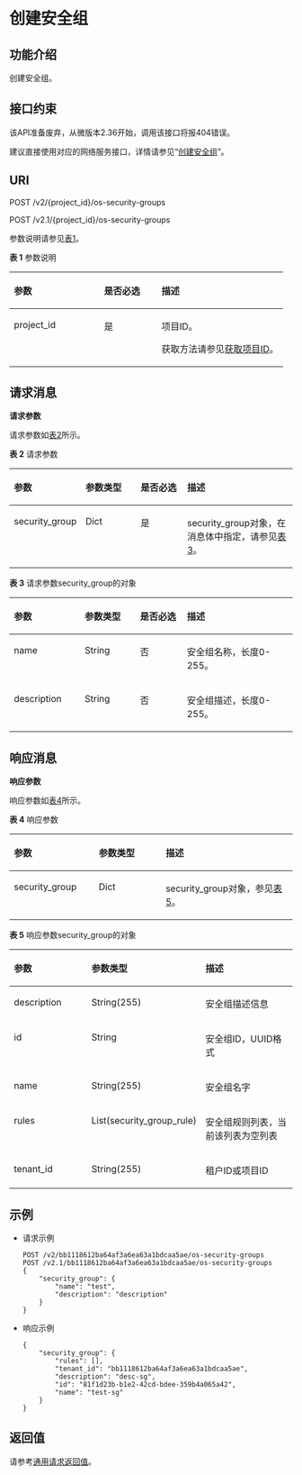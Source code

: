 # 创建安全组<a name="ZH-CN_TOPIC_0090187680"></a>

## 功能介绍<a name="zh-cn_topic_0057972662_section27950026"></a>

创建安全组。

## 接口约束<a name="zh-cn_topic_0057972662_section49359659"></a>

该API准备废弃，从微版本2.36开始，调用该接口将报404错误。

建议直接使用对应的网络服务接口，详情请参见“[创建安全组](https://support.huaweicloud.com/api-vpc/zh-cn_topic_0060595533.html)”。

## URI<a name="zh-cn_topic_0057972662_section50223649"></a>

POST /v2/\{project\_id\}/os-security-groups

POST /v2.1/\{project\_id\}/os-security-groups

参数说明请参见[表1](#zh-cn_topic_0057972662_table55945983)。

**表 1**  参数说明

<a name="zh-cn_topic_0057972662_table55945983"></a>
<table><thead align="left"><tr id="zh-cn_topic_0057972662_row11302482"><th class="cellrowborder" valign="top" width="33%" id="mcps1.2.4.1.1"><p id="p5187119"><a name="p5187119"></a><a name="p5187119"></a>参数</p>
</th>
<th class="cellrowborder" valign="top" width="21%" id="mcps1.2.4.1.2"><p id="p17503500"><a name="p17503500"></a><a name="p17503500"></a>是否必选</p>
</th>
<th class="cellrowborder" valign="top" width="46%" id="mcps1.2.4.1.3"><p id="p8497414"><a name="p8497414"></a><a name="p8497414"></a>描述</p>
</th>
</tr>
</thead>
<tbody><tr id="zh-cn_topic_0057972662_row49888896"><td class="cellrowborder" valign="top" width="33%" headers="mcps1.2.4.1.1 "><p id="zh-cn_topic_0057972662_p14468758"><a name="zh-cn_topic_0057972662_p14468758"></a><a name="zh-cn_topic_0057972662_p14468758"></a>project_id</p>
</td>
<td class="cellrowborder" valign="top" width="21%" headers="mcps1.2.4.1.2 "><p id="zh-cn_topic_0057972662_p31118786"><a name="zh-cn_topic_0057972662_p31118786"></a><a name="zh-cn_topic_0057972662_p31118786"></a>是</p>
</td>
<td class="cellrowborder" valign="top" width="46%" headers="mcps1.2.4.1.3 "><p id="p37593705"><a name="p37593705"></a><a name="p37593705"></a>项目ID。</p>
<p id="p1180512217438"><a name="p1180512217438"></a><a name="p1180512217438"></a>获取方法请参见<a href="获取项目ID.md">获取项目ID</a>。</p>
</td>
</tr>
</tbody>
</table>

## 请求消息<a name="zh-cn_topic_0057972662_section41583755"></a>

**请求参数**

请求参数如[表2](#zh-cn_topic_0057972662_table63943666)所示。

**表 2**  请求参数

<a name="zh-cn_topic_0057972662_table63943666"></a>
<table><thead align="left"><tr id="zh-cn_topic_0057972662_row46071449"><th class="cellrowborder" valign="top" width="25%" id="mcps1.2.5.1.1"><p id="zh-cn_topic_0058745339_p39560242204918"><a name="zh-cn_topic_0058745339_p39560242204918"></a><a name="zh-cn_topic_0058745339_p39560242204918"></a>参数</p>
</th>
<th class="cellrowborder" valign="top" width="19.55%" id="mcps1.2.5.1.2"><p id="zh-cn_topic_0058745339_p50263001204918"><a name="zh-cn_topic_0058745339_p50263001204918"></a><a name="zh-cn_topic_0058745339_p50263001204918"></a>参数类型</p>
</th>
<th class="cellrowborder" valign="top" width="16.54%" id="mcps1.2.5.1.3"><p id="zh-cn_topic_0058745339_p44771301204918"><a name="zh-cn_topic_0058745339_p44771301204918"></a><a name="zh-cn_topic_0058745339_p44771301204918"></a>是否必选</p>
</th>
<th class="cellrowborder" valign="top" width="38.91%" id="mcps1.2.5.1.4"><p id="zh-cn_topic_0058745339_p2596798204918"><a name="zh-cn_topic_0058745339_p2596798204918"></a><a name="zh-cn_topic_0058745339_p2596798204918"></a>描述</p>
</th>
</tr>
</thead>
<tbody><tr id="zh-cn_topic_0057972662_row10655236"><td class="cellrowborder" valign="top" width="25%" headers="mcps1.2.5.1.1 "><p id="zh-cn_topic_0057972662_p57767782"><a name="zh-cn_topic_0057972662_p57767782"></a><a name="zh-cn_topic_0057972662_p57767782"></a>security_group</p>
</td>
<td class="cellrowborder" valign="top" width="19.55%" headers="mcps1.2.5.1.2 "><p id="zh-cn_topic_0057972662_p48678752"><a name="zh-cn_topic_0057972662_p48678752"></a><a name="zh-cn_topic_0057972662_p48678752"></a>Dict</p>
</td>
<td class="cellrowborder" valign="top" width="16.54%" headers="mcps1.2.5.1.3 "><p id="zh-cn_topic_0057972662_p50664859"><a name="zh-cn_topic_0057972662_p50664859"></a><a name="zh-cn_topic_0057972662_p50664859"></a>是</p>
</td>
<td class="cellrowborder" valign="top" width="38.91%" headers="mcps1.2.5.1.4 "><p id="zh-cn_topic_0057972662_p10212927"><a name="zh-cn_topic_0057972662_p10212927"></a><a name="zh-cn_topic_0057972662_p10212927"></a>security_group对象，在消息体中指定，请参见<a href="#zh-cn_topic_0057972662_table21940722">表3</a>。</p>
</td>
</tr>
</tbody>
</table>

**表 3**  请求参数security\_group的对象

<a name="zh-cn_topic_0057972662_table21940722"></a>
<table><thead align="left"><tr id="zh-cn_topic_0057972662_row43216271"><th class="cellrowborder" valign="top" width="25%" id="mcps1.2.5.1.1"><p id="p1485183101118"><a name="p1485183101118"></a><a name="p1485183101118"></a>参数</p>
</th>
<th class="cellrowborder" valign="top" width="19.55%" id="mcps1.2.5.1.2"><p id="p18485336113"><a name="p18485336113"></a><a name="p18485336113"></a>参数类型</p>
</th>
<th class="cellrowborder" valign="top" width="16.54%" id="mcps1.2.5.1.3"><p id="p1748513319110"><a name="p1748513319110"></a><a name="p1748513319110"></a>是否必选</p>
</th>
<th class="cellrowborder" valign="top" width="38.91%" id="mcps1.2.5.1.4"><p id="p1648517315115"><a name="p1648517315115"></a><a name="p1648517315115"></a>描述</p>
</th>
</tr>
</thead>
<tbody><tr id="zh-cn_topic_0057972662_row57557412"><td class="cellrowborder" valign="top" width="25%" headers="mcps1.2.5.1.1 "><p id="zh-cn_topic_0057972662_p31638772"><a name="zh-cn_topic_0057972662_p31638772"></a><a name="zh-cn_topic_0057972662_p31638772"></a>name</p>
</td>
<td class="cellrowborder" valign="top" width="19.55%" headers="mcps1.2.5.1.2 "><p id="zh-cn_topic_0057972662_p415393471693"><a name="zh-cn_topic_0057972662_p415393471693"></a><a name="zh-cn_topic_0057972662_p415393471693"></a>String</p>
</td>
<td class="cellrowborder" valign="top" width="16.54%" headers="mcps1.2.5.1.3 "><p id="zh-cn_topic_0057972662_p14270750"><a name="zh-cn_topic_0057972662_p14270750"></a><a name="zh-cn_topic_0057972662_p14270750"></a>否</p>
</td>
<td class="cellrowborder" valign="top" width="38.91%" headers="mcps1.2.5.1.4 "><p id="zh-cn_topic_0057972662_p15080136"><a name="zh-cn_topic_0057972662_p15080136"></a><a name="zh-cn_topic_0057972662_p15080136"></a>安全组名称，长度0-255。</p>
</td>
</tr>
<tr id="zh-cn_topic_0057972662_row1503503"><td class="cellrowborder" valign="top" width="25%" headers="mcps1.2.5.1.1 "><p id="zh-cn_topic_0057972662_p54674917"><a name="zh-cn_topic_0057972662_p54674917"></a><a name="zh-cn_topic_0057972662_p54674917"></a>description</p>
</td>
<td class="cellrowborder" valign="top" width="19.55%" headers="mcps1.2.5.1.2 "><p id="zh-cn_topic_0057972662_p449516831693"><a name="zh-cn_topic_0057972662_p449516831693"></a><a name="zh-cn_topic_0057972662_p449516831693"></a>String</p>
</td>
<td class="cellrowborder" valign="top" width="16.54%" headers="mcps1.2.5.1.3 "><p id="zh-cn_topic_0057972662_p25253189"><a name="zh-cn_topic_0057972662_p25253189"></a><a name="zh-cn_topic_0057972662_p25253189"></a>否</p>
</td>
<td class="cellrowborder" valign="top" width="38.91%" headers="mcps1.2.5.1.4 "><p id="zh-cn_topic_0057972662_p32242465"><a name="zh-cn_topic_0057972662_p32242465"></a><a name="zh-cn_topic_0057972662_p32242465"></a>安全组描述，长度0-255。</p>
</td>
</tr>
</tbody>
</table>

## 响应消息<a name="zh-cn_topic_0057972662_section38709481"></a>

**响应参数**

响应参数如[表4](#zh-cn_topic_0057972662_table61502840)所示。

**表 4**  响应参数

<a name="zh-cn_topic_0057972662_table61502840"></a>
<table><thead align="left"><tr id="zh-cn_topic_0057972662_row45420240"><th class="cellrowborder" valign="top" width="29.95299529952995%" id="mcps1.2.4.1.1"><p id="p17521191015112"><a name="p17521191015112"></a><a name="p17521191015112"></a>参数</p>
</th>
<th class="cellrowborder" valign="top" width="23.65236523652365%" id="mcps1.2.4.1.2"><p id="p35211110111112"><a name="p35211110111112"></a><a name="p35211110111112"></a>参数类型</p>
</th>
<th class="cellrowborder" valign="top" width="46.39463946394639%" id="mcps1.2.4.1.3"><p id="p105377109114"><a name="p105377109114"></a><a name="p105377109114"></a>描述</p>
</th>
</tr>
</thead>
<tbody><tr id="zh-cn_topic_0057972662_row49282936"><td class="cellrowborder" valign="top" width="29.95299529952995%" headers="mcps1.2.4.1.1 "><p id="zh-cn_topic_0057972662_p32494840"><a name="zh-cn_topic_0057972662_p32494840"></a><a name="zh-cn_topic_0057972662_p32494840"></a>security_group</p>
</td>
<td class="cellrowborder" valign="top" width="23.65236523652365%" headers="mcps1.2.4.1.2 "><p id="zh-cn_topic_0057972662_p14836356"><a name="zh-cn_topic_0057972662_p14836356"></a><a name="zh-cn_topic_0057972662_p14836356"></a>Dict</p>
</td>
<td class="cellrowborder" valign="top" width="46.39463946394639%" headers="mcps1.2.4.1.3 "><p id="zh-cn_topic_0057972662_p33484259"><a name="zh-cn_topic_0057972662_p33484259"></a><a name="zh-cn_topic_0057972662_p33484259"></a>security_group对象，参见<a href="#zh-cn_topic_0057972662_table27870469">表5</a>。</p>
</td>
</tr>
</tbody>
</table>

**表 5**  响应参数security\_group的对象

<a name="zh-cn_topic_0057972662_table27870469"></a>
<table><thead align="left"><tr id="zh-cn_topic_0057972662_row21933905"><th class="cellrowborder" valign="top" width="30.023002300230022%" id="mcps1.2.4.1.1"><p id="p11189161310116"><a name="p11189161310116"></a><a name="p11189161310116"></a>参数</p>
</th>
<th class="cellrowborder" valign="top" width="30.023002300230022%" id="mcps1.2.4.1.2"><p id="p1118951313111"><a name="p1118951313111"></a><a name="p1118951313111"></a>参数类型</p>
</th>
<th class="cellrowborder" valign="top" width="39.953995399539956%" id="mcps1.2.4.1.3"><p id="p181891413161115"><a name="p181891413161115"></a><a name="p181891413161115"></a>描述</p>
</th>
</tr>
</thead>
<tbody><tr id="zh-cn_topic_0057972662_row36810105"><td class="cellrowborder" valign="top" width="30.023002300230022%" headers="mcps1.2.4.1.1 "><p id="zh-cn_topic_0057972662_p28828491"><a name="zh-cn_topic_0057972662_p28828491"></a><a name="zh-cn_topic_0057972662_p28828491"></a>description</p>
</td>
<td class="cellrowborder" valign="top" width="30.023002300230022%" headers="mcps1.2.4.1.2 "><p id="zh-cn_topic_0057972662_p6329693416937"><a name="zh-cn_topic_0057972662_p6329693416937"></a><a name="zh-cn_topic_0057972662_p6329693416937"></a>String(255)</p>
</td>
<td class="cellrowborder" valign="top" width="39.953995399539956%" headers="mcps1.2.4.1.3 "><p id="zh-cn_topic_0057972662_p24345054"><a name="zh-cn_topic_0057972662_p24345054"></a><a name="zh-cn_topic_0057972662_p24345054"></a>安全组描述信息</p>
</td>
</tr>
<tr id="zh-cn_topic_0057972662_row17778899"><td class="cellrowborder" valign="top" width="30.023002300230022%" headers="mcps1.2.4.1.1 "><p id="zh-cn_topic_0057972662_p30804749"><a name="zh-cn_topic_0057972662_p30804749"></a><a name="zh-cn_topic_0057972662_p30804749"></a>id</p>
</td>
<td class="cellrowborder" valign="top" width="30.023002300230022%" headers="mcps1.2.4.1.2 "><p id="zh-cn_topic_0057972662_p5717066816937"><a name="zh-cn_topic_0057972662_p5717066816937"></a><a name="zh-cn_topic_0057972662_p5717066816937"></a>String</p>
</td>
<td class="cellrowborder" valign="top" width="39.953995399539956%" headers="mcps1.2.4.1.3 "><p id="zh-cn_topic_0057972662_p35225966"><a name="zh-cn_topic_0057972662_p35225966"></a><a name="zh-cn_topic_0057972662_p35225966"></a>安全组ID，UUID格式</p>
</td>
</tr>
<tr id="zh-cn_topic_0057972662_row48598242"><td class="cellrowborder" valign="top" width="30.023002300230022%" headers="mcps1.2.4.1.1 "><p id="zh-cn_topic_0057972662_p44143566"><a name="zh-cn_topic_0057972662_p44143566"></a><a name="zh-cn_topic_0057972662_p44143566"></a>name</p>
</td>
<td class="cellrowborder" valign="top" width="30.023002300230022%" headers="mcps1.2.4.1.2 "><p id="zh-cn_topic_0057972662_p4300522616937"><a name="zh-cn_topic_0057972662_p4300522616937"></a><a name="zh-cn_topic_0057972662_p4300522616937"></a>String(255)</p>
</td>
<td class="cellrowborder" valign="top" width="39.953995399539956%" headers="mcps1.2.4.1.3 "><p id="zh-cn_topic_0057972662_p52667802"><a name="zh-cn_topic_0057972662_p52667802"></a><a name="zh-cn_topic_0057972662_p52667802"></a>安全组名字</p>
</td>
</tr>
<tr id="zh-cn_topic_0057972662_row4248175"><td class="cellrowborder" valign="top" width="30.023002300230022%" headers="mcps1.2.4.1.1 "><p id="zh-cn_topic_0057972662_p8557861"><a name="zh-cn_topic_0057972662_p8557861"></a><a name="zh-cn_topic_0057972662_p8557861"></a>rules</p>
</td>
<td class="cellrowborder" valign="top" width="30.023002300230022%" headers="mcps1.2.4.1.2 "><p id="zh-cn_topic_0057972662_p4177153616937"><a name="zh-cn_topic_0057972662_p4177153616937"></a><a name="zh-cn_topic_0057972662_p4177153616937"></a>List(security_group_rule)</p>
</td>
<td class="cellrowborder" valign="top" width="39.953995399539956%" headers="mcps1.2.4.1.3 "><p id="zh-cn_topic_0057972662_p30752875"><a name="zh-cn_topic_0057972662_p30752875"></a><a name="zh-cn_topic_0057972662_p30752875"></a>安全组规则列表，当前该列表为空列表</p>
</td>
</tr>
<tr id="zh-cn_topic_0057972662_row8340425"><td class="cellrowborder" valign="top" width="30.023002300230022%" headers="mcps1.2.4.1.1 "><p id="zh-cn_topic_0057972662_p4485813"><a name="zh-cn_topic_0057972662_p4485813"></a><a name="zh-cn_topic_0057972662_p4485813"></a>tenant_id</p>
</td>
<td class="cellrowborder" valign="top" width="30.023002300230022%" headers="mcps1.2.4.1.2 "><p id="zh-cn_topic_0057972662_p5835901916937"><a name="zh-cn_topic_0057972662_p5835901916937"></a><a name="zh-cn_topic_0057972662_p5835901916937"></a>String(255)</p>
</td>
<td class="cellrowborder" valign="top" width="39.953995399539956%" headers="mcps1.2.4.1.3 "><p id="zh-cn_topic_0057972662_p36771698"><a name="zh-cn_topic_0057972662_p36771698"></a><a name="zh-cn_topic_0057972662_p36771698"></a>租户ID或项目ID</p>
</td>
</tr>
</tbody>
</table>

## 示例<a name="zh-cn_topic_0057972662_section12841014"></a>

-   请求示例

    ```
    POST /v2/bb1118612ba64af3a6ea63a1bdcaa5ae/os-security-groups
    POST /v2.1/bb1118612ba64af3a6ea63a1bdcaa5ae/os-security-groups
    {
        "security_group": {
            "name": "test",
            "description": "description"
        }
    }
    ```

-   响应示例

    ```
    {
        "security_group": {
            "rules": [],
            "tenant_id": "bb1118612ba64af3a6ea63a1bdcaa5ae",
            "description": "desc-sg",
            "id": "81f1d23b-b1e2-42cd-bdee-359b4a065a42",
            "name": "test-sg"
        }
    }
    ```


## 返回值<a name="zh-cn_topic_0057972662_zh-cn_topic_0020212692_section22960139"></a>

请参考[通用请求返回值](通用请求返回值.md)。

